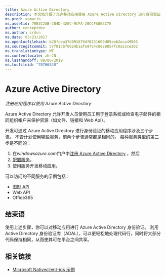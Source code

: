 ```yaml
---
title: Azure Active Directory
description: 本文档介绍了允许移动应用使用 Azure Active Directory 进行身份验证时必须遵循的步骤。
ms.prod: xamarin
ms.assetid: 70B3C2AB-CB4D-420C-9CFA-20CCFA0E3C78
author: conceptdev
ms.author: crdun
ms.date: 03/23/2017
ms.openlocfilehash: b28fcea37d991879df0231609d09eeb2eca49505
ms.sourcegitcommit: 57f815bf0024b1afe9754c0e28054fc0a53ce302
ms.translationtype: MT
ms.contentlocale: zh-CN
ms.lasthandoff: 09/06/2019
ms.locfileid: "70766340"
---
```

# <a name="azure-active-directory"></a>Azure Active Directory

_注册应用程序以使用 Azure Active Directory_

Azure Active Directory 允许开发人员使用员工用于登录系统或检查电子邮件的相同组织帐户来保护资源（如文件、链接和 Web Api）。

开发可通过 Azure Active Directory 进行身份验证的移动应用程序涉及三个步骤。
不管计划使用哪些服务，前两个步骤通常都是相同的。 每种服务类型的第三步是不同的：

  1. 在*windowsazure.com*门户中[注册 Azure Active Directory](~/cross-platform/data-cloud/active-directory/get-started/register.md) ，然后
  2. [配置服务](~/cross-platform/data-cloud/active-directory/get-started/configure.md)。
  3. 使用服务开发移动应用。

可以访问的不同服务的示例包括：

- [图形 API](~/cross-platform/data-cloud/active-directory/graph.md)
- Web API
- Office365

## <a name="conclusion"></a>结束语

使用上述步骤，你可以对移动应用进行 Azure Active Directory 身份验证。 利用 Active Directory 身份验证库（ADAL），可以更轻松地处理代码行，同时将大部分代码保持相同，从而使其可在平台之间共享。

## <a name="related-links"></a>相关链接

- [Microsoft Nativeclient-ios 示例](https://github.com/AzureADSamples/NativeClient-MultiTarget-DotNet)
